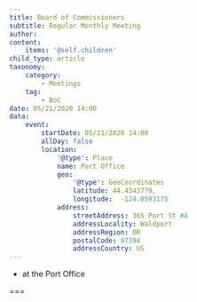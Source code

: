 ```yaml
---
title: Board of Commissioners
subtitle: Regular Monthly Meeting
author: 
content:
    items: '@self.children'
child_type: article
taxonomy:
    category: 
        - Meetings
    tag: 
        - BoC
date: 05/21/2020 14:00
data:
    event:
        startDate: 05/21/2020 14:00
        allDay: false
        location:
            '@type': Place
            name: Port Office
            geo:
                '@type': GeoCoordinates
                latitude: 44.4343779,
                longitude:  -124.0593175 
            address:
                streetAddress: 365 Port St #A
                addressLocality: Waldport
                addressRegion: OR
                postalCode: 97394
                addressCountry: US
---
```


- at the Port Office

===
